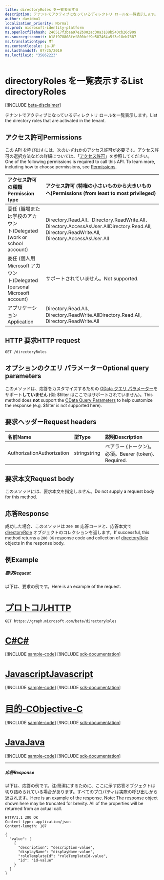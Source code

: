 ```yaml
---
title: directoryRoles を一覧表示する
description: テナントでアクティブになっているディレクトリ ロールを一覧表示します。
author: davidmu1
localization_priority: Normal
ms.prod: microsoft-identity-platform
ms.openlocfilehash: 246517f3baa97e2b002ac30a3108b540cb26d909
ms.sourcegitcommit: b18f978808fef800bff9e587464a5f3e18eb7687
ms.translationtype: MT
ms.contentlocale: ja-JP
ms.lasthandoff: 07/25/2019
ms.locfileid: "35862223"
---
```

# <a name="list-directoryroles"></a><span data-ttu-id="6cae9-103">directoryRoles を一覧表示する</span><span class="sxs-lookup"><span data-stu-id="6cae9-103">List directoryRoles</span></span>

[!INCLUDE [beta-disclaimer](../../includes/beta-disclaimer.md)]

<span data-ttu-id="6cae9-104">テナントでアクティブになっているディレクトリ ロールを一覧表示します。</span><span class="sxs-lookup"><span data-stu-id="6cae9-104">List the directory roles that are activated in the tenant.</span></span>
## <a name="permissions"></a><span data-ttu-id="6cae9-105">アクセス許可</span><span class="sxs-lookup"><span data-stu-id="6cae9-105">Permissions</span></span>
<span data-ttu-id="6cae9-p101">この API を呼び出すには、次のいずれかのアクセス許可が必要です。アクセス許可の選択方法などの詳細については、「[アクセス許可](/graph/permissions-reference)」を参照してください。</span><span class="sxs-lookup"><span data-stu-id="6cae9-p101">One of the following permissions is required to call this API. To learn more, including how to choose permissions, see [Permissions](/graph/permissions-reference).</span></span>

|<span data-ttu-id="6cae9-108">アクセス許可の種類</span><span class="sxs-lookup"><span data-stu-id="6cae9-108">Permission type</span></span>      | <span data-ttu-id="6cae9-109">アクセス許可 (特権の小さいものから大きいものへ)</span><span class="sxs-lookup"><span data-stu-id="6cae9-109">Permissions (from least to most privileged)</span></span>              |
|:--------------------|:---------------------------------------------------------|
|<span data-ttu-id="6cae9-110">委任 (職場または学校のアカウント)</span><span class="sxs-lookup"><span data-stu-id="6cae9-110">Delegated (work or school account)</span></span> | <span data-ttu-id="6cae9-111">Directory.Read.All、Directory.ReadWrite.All、Directory.AccessAsUser.All</span><span class="sxs-lookup"><span data-stu-id="6cae9-111">Directory.Read.All, Directory.ReadWrite.All, Directory.AccessAsUser.All</span></span>    |
|<span data-ttu-id="6cae9-112">委任 (個人用 Microsoft アカウント)</span><span class="sxs-lookup"><span data-stu-id="6cae9-112">Delegated (personal Microsoft account)</span></span> | <span data-ttu-id="6cae9-113">サポートされていません。</span><span class="sxs-lookup"><span data-stu-id="6cae9-113">Not supported.</span></span>    |
|<span data-ttu-id="6cae9-114">アプリケーション</span><span class="sxs-lookup"><span data-stu-id="6cae9-114">Application</span></span> | <span data-ttu-id="6cae9-115">Directory.Read.All、Directory.ReadWrite.All</span><span class="sxs-lookup"><span data-stu-id="6cae9-115">Directory.Read.All, Directory.ReadWrite.All</span></span> |

## <a name="http-request"></a><span data-ttu-id="6cae9-116">HTTP 要求</span><span class="sxs-lookup"><span data-stu-id="6cae9-116">HTTP request</span></span>
<!-- { "blockType": "ignored" } -->
```http
GET /directoryRoles
```
## <a name="optional-query-parameters"></a><span data-ttu-id="6cae9-117">オプションのクエリ パラメーター</span><span class="sxs-lookup"><span data-stu-id="6cae9-117">Optional query parameters</span></span>
<span data-ttu-id="6cae9-118">このメソッドは、応答をカスタマイズするための [OData クエリ パラメーター](https://developer.microsoft.com/graph/docs/concepts/query_parameters)をサポート**していません** (例: $filter はここではサポートされていません)。</span><span class="sxs-lookup"><span data-stu-id="6cae9-118">This method does **not** support the [OData Query Parameters](https://developer.microsoft.com/graph/docs/concepts/query_parameters) to help customize the response (e.g. $filter is not supported here).</span></span>

## <a name="request-headers"></a><span data-ttu-id="6cae9-119">要求ヘッダー</span><span class="sxs-lookup"><span data-stu-id="6cae9-119">Request headers</span></span>
| <span data-ttu-id="6cae9-120">名前</span><span class="sxs-lookup"><span data-stu-id="6cae9-120">Name</span></span>       | <span data-ttu-id="6cae9-121">型</span><span class="sxs-lookup"><span data-stu-id="6cae9-121">Type</span></span> | <span data-ttu-id="6cae9-122">説明</span><span class="sxs-lookup"><span data-stu-id="6cae9-122">Description</span></span>|
|:-----------|:------|:----------|
| <span data-ttu-id="6cae9-123">Authorization</span><span class="sxs-lookup"><span data-stu-id="6cae9-123">Authorization</span></span>  | <span data-ttu-id="6cae9-124">string</span><span class="sxs-lookup"><span data-stu-id="6cae9-124">string</span></span>  | <span data-ttu-id="6cae9-p102">ベアラー {トークン}。必須。</span><span class="sxs-lookup"><span data-stu-id="6cae9-p102">Bearer {token}. Required.</span></span> |

## <a name="request-body"></a><span data-ttu-id="6cae9-127">要求本文</span><span class="sxs-lookup"><span data-stu-id="6cae9-127">Request body</span></span>
<span data-ttu-id="6cae9-128">このメソッドには、要求本文を指定しません。</span><span class="sxs-lookup"><span data-stu-id="6cae9-128">Do not supply a request body for this method.</span></span>

## <a name="response"></a><span data-ttu-id="6cae9-129">応答</span><span class="sxs-lookup"><span data-stu-id="6cae9-129">Response</span></span>

<span data-ttu-id="6cae9-130">成功した場合、このメソッドは `200 OK` 応答コードと、応答本文で [directoryRole](../resources/directoryrole.md) オブジェクトのコレクションを返します。</span><span class="sxs-lookup"><span data-stu-id="6cae9-130">If successful, this method returns a `200 OK` response code and collection of [directoryRole](../resources/directoryrole.md) objects in the response body.</span></span>
## <a name="example"></a><span data-ttu-id="6cae9-131">例</span><span class="sxs-lookup"><span data-stu-id="6cae9-131">Example</span></span>
##### <a name="request"></a><span data-ttu-id="6cae9-132">要求</span><span class="sxs-lookup"><span data-stu-id="6cae9-132">Request</span></span>
<span data-ttu-id="6cae9-133">以下は、要求の例です。</span><span class="sxs-lookup"><span data-stu-id="6cae9-133">Here is an example of the request.</span></span>

# <a name="httptabhttp"></a>[<span data-ttu-id="6cae9-134">プロトコル</span><span class="sxs-lookup"><span data-stu-id="6cae9-134">HTTP</span></span>](#tab/http)
<!-- {
  "blockType": "request",
  "name": "get_directoryroles"
}-->
```http
GET https://graph.microsoft.com/beta/directoryRoles
```
# <a name="ctabcsharp"></a>[<span data-ttu-id="6cae9-135">C#</span><span class="sxs-lookup"><span data-stu-id="6cae9-135">C#</span></span>](#tab/csharp)
[!INCLUDE [sample-code](../includes/snippets/csharp/get-directoryroles-csharp-snippets.md)]
[!INCLUDE [sdk-documentation](../includes/snippets/snippets-sdk-documentation-link.md)]

# <a name="javascripttabjavascript"></a>[<span data-ttu-id="6cae9-136">Javascript</span><span class="sxs-lookup"><span data-stu-id="6cae9-136">Javascript</span></span>](#tab/javascript)
[!INCLUDE [sample-code](../includes/snippets/javascript/get-directoryroles-javascript-snippets.md)]
[!INCLUDE [sdk-documentation](../includes/snippets/snippets-sdk-documentation-link.md)]

# <a name="objective-ctabobjc"></a>[<span data-ttu-id="6cae9-137">目的-C</span><span class="sxs-lookup"><span data-stu-id="6cae9-137">Objective-C</span></span>](#tab/objc)
[!INCLUDE [sample-code](../includes/snippets/objc/get-directoryroles-objc-snippets.md)]
[!INCLUDE [sdk-documentation](../includes/snippets/snippets-sdk-documentation-link.md)]

# <a name="javatabjava"></a>[<span data-ttu-id="6cae9-138">Java</span><span class="sxs-lookup"><span data-stu-id="6cae9-138">Java</span></span>](#tab/java)
[!INCLUDE [sample-code](../includes/snippets/java/get-directoryroles-java-snippets.md)]
[!INCLUDE [sdk-documentation](../includes/snippets/snippets-sdk-documentation-link.md)]

---

##### <a name="response"></a><span data-ttu-id="6cae9-139">応答</span><span class="sxs-lookup"><span data-stu-id="6cae9-139">Response</span></span>
<span data-ttu-id="6cae9-p103">以下は、応答の例です。注:簡潔にするために、ここに示す応答オブジェクトは切り詰められている場合があります。すべてのプロパティは実際の呼び出しから返されます。</span><span class="sxs-lookup"><span data-stu-id="6cae9-p103">Here is an example of the response. Note: The response object shown here may be truncated for brevity. All of the properties will be returned from an actual call.</span></span>
<!-- {
  "blockType": "response",
  "truncated": true,
  "@odata.type": "microsoft.graph.directoryRole",
  "isCollection": true
} -->
```http
HTTP/1.1 200 OK
Content-type: application/json
Content-length: 187

{
  "value": [
    {
      "description": "description-value",
      "displayName": "displayName-value",
      "roleTemplateId": "roleTemplateId-value",
      "id": "id-value"
    }
  ]
}
```

<!-- uuid: 8fcb5dbc-d5aa-4681-8e31-b001d5168d79
2015-10-25 14:57:30 UTC -->
<!--
{
  "type": "#page.annotation",
  "description": "List directoryRoles",
  "keywords": "",
  "section": "documentation",
  "tocPath": "",
  "suppressions": [
  ]
}
-->

